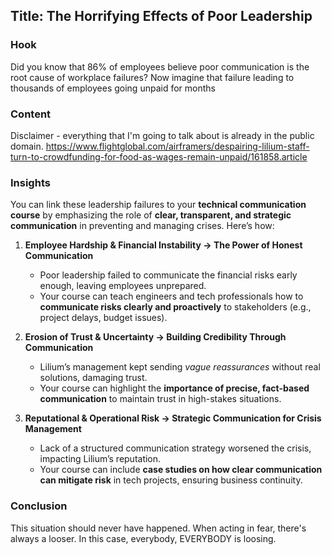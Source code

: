 ## Title: The Horrifying Effects of Poor Leadership

### Hook
Did you know that 86% of employees believe poor communication is the root cause of workplace failures? Now imagine that failure leading to thousands of employees going unpaid for months

### Content
Disclaimer - everything that I'm going to talk about is already in the public domain. 
https://www.flightglobal.com/airframers/despairing-lilium-staff-turn-to-crowdfunding-for-food-as-wages-remain-unpaid/161858.article

### Insights
You can link these leadership failures to your **technical communication course** by emphasizing the role of **clear, transparent, and strategic communication** in preventing and managing crises. Here’s how:  

1. **Employee Hardship & Financial Instability → The Power of Honest Communication**  
   - Poor leadership failed to communicate the financial risks early enough, leaving employees unprepared.  
   - Your course can teach engineers and tech professionals how to **communicate risks clearly and proactively** to stakeholders (e.g., project delays, budget issues).  

2. **Erosion of Trust & Uncertainty → Building Credibility Through Communication**  
   - Lilium’s management kept sending *vague reassurances* without real solutions, damaging trust.  
   - Your course can highlight the **importance of precise, fact-based communication** to maintain trust in high-stakes situations.  

3. **Reputational & Operational Risk → Strategic Communication for Crisis Management**  
   - Lack of a structured communication strategy worsened the crisis, impacting Lilium’s reputation.  
   - Your course can include **case studies on how clear communication can mitigate risk** in tech projects, ensuring business continuity.  

### Conclusion
This situation should never have happened. When acting in fear, there's always a looser. In this case, everybody, EVERYBODY is loosing. 
